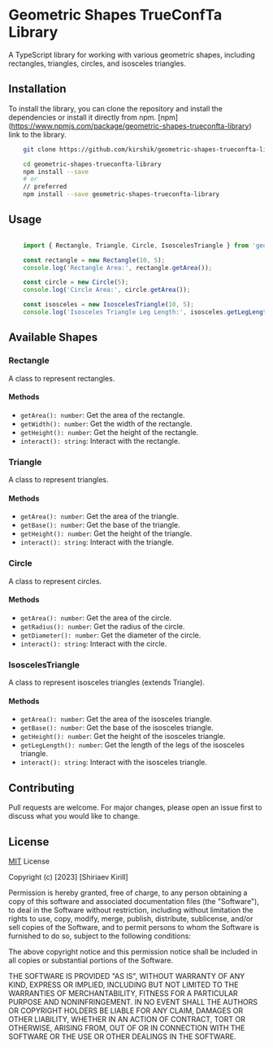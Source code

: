 # Geometric Shapes TrueConfTa Library

A TypeScript library for working with various geometric shapes, including rectangles, triangles, circles, and isosceles triangles.

## Installation

To install the library, you can clone the repository and install the dependencies or install it directly from npm.
[npm] (https://www.npmjs.com/package/geometric-shapes-trueconfta-library) link to the library.


```bash
    git clone https://github.com/kirshik/geometric-shapes-trueconfta-library.git

    cd geometric-shapes-trueconfta-library
    npm install --save
    # or
    // preferred
    npm install --save geometric-shapes-trueconfta-library 

```

## Usage

```typescript

    import { Rectangle, Triangle, Circle, IsoscelesTriangle } from 'geometric-shapes-trueconfta-library';

    const rectangle = new Rectangle(10, 5);
    console.log('Rectangle Area:', rectangle.getArea());

    const circle = new Circle(5);
    console.log('Circle Area:', circle.getArea());

    const isosceles = new IsoscelesTriangle(10, 5);
    console.log('Isosceles Triangle Leg Length:', isosceles.getLegLength());
```

## Available Shapes

### Rectangle

A class to represent rectangles.

#### Methods

- `getArea(): number`: Get the area of the rectangle.
- `getWidth(): number`: Get the width of the rectangle.
- `getHeight(): number`: Get the height of the rectangle.
- `interact(): string`: Interact with the rectangle.

### Triangle

A class to represent triangles.

#### Methods

- `getArea(): number`: Get the area of the triangle.
- `getBase(): number`: Get the base of the triangle.
- `getHeight(): number`: Get the height of the triangle.
- `interact(): string`: Interact with the triangle.

### Circle

A class to represent circles.

#### Methods

- `getArea(): number`: Get the area of the circle.
- `getRadius(): number`: Get the radius of the circle.
- `getDiameter(): number`: Get the diameter of the circle.
- `interact(): string`: Interact with the circle.

### IsoscelesTriangle

A class to represent isosceles triangles (extends Triangle).

#### Methods

- `getArea(): number`: Get the area of the isosceles triangle.
- `getBase(): number`: Get the base of the isosceles triangle.
- `getHeight(): number`: Get the height of the isosceles triangle.
- `getLegLength(): number`: Get the length of the legs of the isosceles triangle.
- `interact(): string`: Interact with the isosceles triangle.

## Contributing

Pull requests are welcome. For major changes, please open an issue first to discuss what you would like to change.



## License
[MIT](https://choosealicense.com/licenses/mit/) License

Copyright (c) [2023] [Shiriaev Kirill]

Permission is hereby granted, free of charge, to any person obtaining a copy
of this software and associated documentation files (the "Software"), to deal
in the Software without restriction, including without limitation the rights
to use, copy, modify, merge, publish, distribute, sublicense, and/or sell
copies of the Software, and to permit persons to whom the Software is
furnished to do so, subject to the following conditions:

The above copyright notice and this permission notice shall be included in all
copies or substantial portions of the Software.

THE SOFTWARE IS PROVIDED "AS IS", WITHOUT WARRANTY OF ANY KIND, EXPRESS OR
IMPLIED, INCLUDING BUT NOT LIMITED TO THE WARRANTIES OF MERCHANTABILITY,
FITNESS FOR A PARTICULAR PURPOSE AND NONINFRINGEMENT. IN NO EVENT SHALL THE
AUTHORS OR COPYRIGHT HOLDERS BE LIABLE FOR ANY CLAIM, DAMAGES OR OTHER
LIABILITY, WHETHER IN AN ACTION OF CONTRACT, TORT OR OTHERWISE, ARISING FROM,
OUT OF OR IN CONNECTION WITH THE SOFTWARE OR THE USE OR OTHER DEALINGS IN THE
SOFTWARE.
